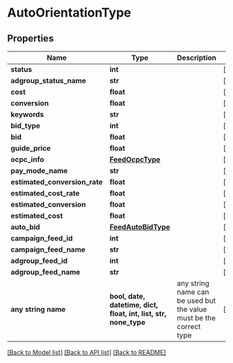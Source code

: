 # AutoOrientationType


## Properties
Name | Type | Description | Notes
------------ | ------------- | ------------- | -------------
**status** | **int** |  | [optional] 
**adgroup_status_name** | **str** |  | [optional] 
**cost** | **float** |  | [optional] 
**conversion** | **float** |  | [optional] 
**keywords** | **str** |  | [optional] 
**bid_type** | **int** |  | [optional] 
**bid** | **float** |  | [optional] 
**guide_price** | **float** |  | [optional] 
**ocpc_info** | [**FeedOcpcType**](FeedOcpcType.md) |  | [optional] 
**pay_mode_name** | **str** |  | [optional] 
**estimated_conversion_rate** | **float** |  | [optional] 
**estimated_cost_rate** | **float** |  | [optional] 
**estimated_conversion** | **float** |  | [optional] 
**estimated_cost** | **float** |  | [optional] 
**auto_bid** | [**FeedAutoBidType**](FeedAutoBidType.md) |  | [optional] 
**campaign_feed_id** | **int** |  | [optional] 
**campaign_feed_name** | **str** |  | [optional] 
**adgroup_feed_id** | **int** |  | [optional] 
**adgroup_feed_name** | **str** |  | [optional] 
**any string name** | **bool, date, datetime, dict, float, int, list, str, none_type** | any string name can be used but the value must be the correct type | [optional]

[[Back to Model list]](../README.md#documentation-for-models) [[Back to API list]](../README.md#documentation-for-api-endpoints) [[Back to README]](../README.md)


